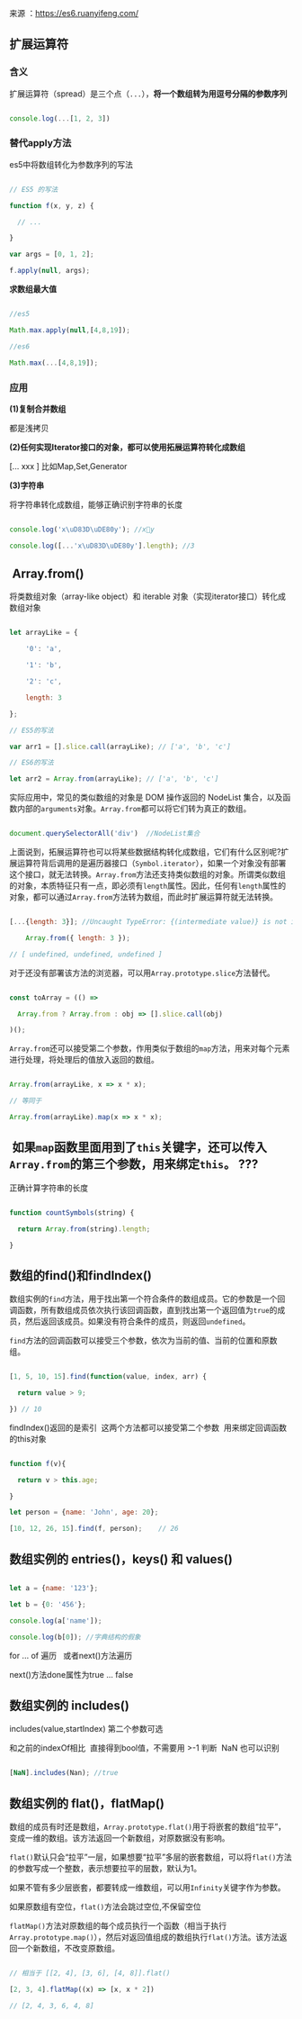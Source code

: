 来源 ：https://es6.ruanyifeng.com/
  
## 扩展运算符

### 含义

扩展运算符（spread）是三个点（`...`），**将一个数组转为用逗号分隔的参数序列**

```javascript

console.log(...[1, 2, 3])

```

### 替代apply方法

es5中将数组转化为参数序列的写法

```js

// ES5 的写法

function f(x, y, z) {

  // ...

}

var args = [0, 1, 2];

f.apply(null, args);

```

**求数组最大值**

```js

//es5

Math.max.apply(null,[4,8,19]);

//es6

Math.max(...[4,8,19]);

```

### 应用

**(1)复制合并数组**

都是浅拷贝

**(2)任何实现Iterator接口的对象，都可以使用拓展运算符转化成数组**

[... xxx ] 比如Map,Set,Generator

**(3)字符串**

将字符串转化成数组，能够正确识别字符串的长度

```js

console.log('x\uD83D\uDE80y'); //x🚀y

console.log([...'x\uD83D\uDE80y'].length); //3

```

##  Array.from()

将类数组对象（array-like object）和 iterable 对象（实现iterator接口）转化成数组对象

```js

let arrayLike = {

    '0': 'a',

    '1': 'b',

    '2': 'c',

    length: 3

};

// ES5的写法

var arr1 = [].slice.call(arrayLike); // ['a', 'b', 'c']

// ES6的写法

let arr2 = Array.from(arrayLike); // ['a', 'b', 'c']

```

实际应用中，常见的类似数组的对象是 DOM 操作返回的 NodeList 集合，以及函数内部的`arguments`对象。`Array.from`都可以将它们转为真正的数组。  

```js

document.querySelectorAll('div')  //NodeList集合

```

上面说到，拓展运算符也可以将某些数据结构转化成数组，它们有什么区别呢?扩展运算符背后调用的是遍历器接口（`Symbol.iterator`），如果一个对象没有部署这个接口，就无法转换。`Array.from`方法还支持类似数组的对象。所谓类似数组的对象，本质特征只有一点，即必须有`length`属性。因此，任何有`length`属性的对象，都可以通过`Array.from`方法转为数组，而此时扩展运算符就无法转换。

```javascript

[...{length: 3}]; //Uncaught TypeError: {(intermediate value)} is not iterable

    Array.from({ length: 3 });

// [ undefined, undefined, undefined ]

```

对于还没有部署该方法的浏览器，可以用`Array.prototype.slice`方法替代。

```javascript

const toArray = (() =>

  Array.from ? Array.from : obj => [].slice.call(obj)

)();

```

`Array.from`还可以接受第二个参数，作用类似于数组的`map`方法，用来对每个元素进行处理，将处理后的值放入返回的数组。

```javascript

Array.from(arrayLike, x => x * x);

// 等同于

Array.from(arrayLike).map(x => x * x);

```

##  如果`map`函数里面用到了`this`关键字，还可以传入`Array.from`的第三个参数，用来绑定`this`。 ???

正确计算字符串的长度

```javascript

function countSymbols(string) {

  return Array.from(string).length;

}

```

## 数组的find()和findIndex()

数组实例的`find`方法，用于找出第一个符合条件的数组成员。它的参数是一个回调函数，所有数组成员依次执行该回调函数，直到找出第一个返回值为`true`的成员，然后返回该成员。如果没有符合条件的成员，则返回`undefined`。

`find`方法的回调函数可以接受三个参数，依次为当前的值、当前的位置和原数组。

```javascript

[1, 5, 10, 15].find(function(value, index, arr) {

  return value > 9;

}) // 10

```

findIndex()返回的是索引  这两个方法都可以接受第二个参数  用来绑定回调函数的this对象

```javascript

function f(v){

  return v > this.age;

}

let person = {name: 'John', age: 20};

[10, 12, 26, 15].find(f, person);    // 26

```

## 数组实例的 entries()，keys() 和 values()

```js

let a = {name: '123'};

let b = {0: '456'};

console.log(a['name']);

console.log(b[0]); //字典结构的假象

```

for ... of 遍历   或者next()方法遍历  

next()方法done属性为true ... false

## 数组实例的 includes()

includes(value,startIndex) 第二个参数可选

和之前的indexOf相比  直接得到bool值，不需要用 >-1 判断  NaN 也可以识别  

```js

[NaN].includes(Nan); //true

```

## 数组实例的 flat()，flatMap()

数组的成员有时还是数组，`Array.prototype.flat()`用于将嵌套的数组“拉平”，变成一维的数组。该方法返回一个新数组，对原数据没有影响。  

`flat()`默认只会“拉平”一层，如果想要“拉平”多层的嵌套数组，可以将`flat()`方法的参数写成一个整数，表示想要拉平的层数，默认为1。  

如果不管有多少层嵌套，都要转成一维数组，可以用`Infinity`关键字作为参数。  

如果原数组有空位，`flat()`方法会跳过空位,不保留空位

`flatMap()`方法对原数组的每个成员执行一个函数（相当于执行`Array.prototype.map()`），然后对返回值组成的数组执行`flat()`方法。该方法返回一个新数组，不改变原数组。

```javascript

// 相当于 [[2, 4], [3, 6], [4, 8]].flat()

[2, 3, 4].flatMap((x) => [x, x * 2])

// [2, 4, 3, 6, 4, 8]

```